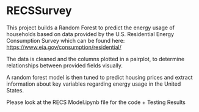 # RECSSurvey
This project builds a Random Forest to predict the energy usage of households based on data provided by the U.S. Residential Energy Consumption Survey which can be found here: https://www.eia.gov/consumption/residential/

The data is cleaned and the columns plotted in a pairplot, to determine relationships between provided fields visually.

A random forest model is then tuned to predict housing prices and extract information about key variables regarding energy usage in the United States.

Please look at the RECS Model.ipynb file for the code + Testing Results
